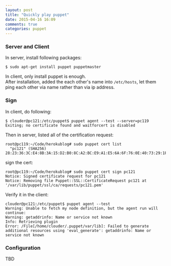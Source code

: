 ```yaml
---
layout: post
title: "Quickly play puppet"
date: 2015-04-16 16:09
comments: true
categories: puppet
---
```

### Server and Client
In server, install following packages:    

```
$ sudo apt-get install puppet puppetmaster

```
In client, only install puppet is enough.     
After installation, added the each other's name into `/etc/hosts`, let them ping each other via name rather than via ip address.    
### Sign
In client, do following:     

```
$ clouder@pc121:/etc/puppet$ puppet agent --test --server=pc119
Exiting; no certificate found and waitforcert is disabled

```
Then in server, listed all of the certification request:    

```
root@pc119:~/Code/herokublog# sudo puppet cert list
  "pc121" (SHA256) 28:23:36:3C:E4:8B:3A:15:D2:B0:8C:A2:BC:E9:A1:E5:6A:6F:76:0E:40:73:29:1F:8F:8C:D4:83:1F:92:4F:C7

```
sign the cert:    

```
root@pc119:~/Code/herokublog# sudo puppet cert sign pc121
Notice: Signed certificate request for pc121
Notice: Removing file Puppet::SSL::CertificateRequest pc121 at '/var/lib/puppet/ssl/ca/requests/pc121.pem'

```
Verify it in the client:    

```
clouder@pc121:/etc/puppet$ puppet agent --test
Warning: Unable to fetch my node definition, but the agent run will continue:
Warning: getaddrinfo: Name or service not known
Info: Retrieving plugin
Error: /File[/home/clouder/.puppet/var/lib]: Failed to generate additional resources using 'eval_generate': getaddrinfo: Name or service not known

```
### Configuration
TBD

